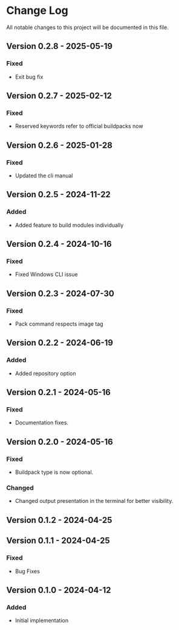 
# Change Log

All notable changes to this project will be documented in this file.
## Version 0.2.8 - 2025-05-19

### Fixed

 - Exit bug fix


## Version 0.2.7 - 2025-02-12

### Fixed

- Reserved keywords refer to official buildpacks now

## Version 0.2.6 - 2025-01-28

### Fixed

- Updated the cli manual

## Version 0.2.5 - 2024-11-22

### Added

- Added feature to build modules individually

## Version 0.2.4 - 2024-10-16

### Fixed

- Fixed Windows CLI issue

## Version 0.2.3 - 2024-07-30

### Fixed

- Pack command respects image tag

## Version 0.2.2 - 2024-06-19

### Added

- Added repository option

## Version 0.2.1 - 2024-05-16

### Fixed

- Documentation fixes.

## Version 0.2.0 - 2024-05-16

### Fixed

- Buildpack type is now optional.

### Changed

- Changed output presentation in the terminal for better visibility.


## Version 0.1.2 - 2024-04-25


## Version 0.1.1 - 2024-04-25

### Fixed

- Bug Fixes

## Version 0.1.0 - 2024-04-12

### Added

- Initial implementation